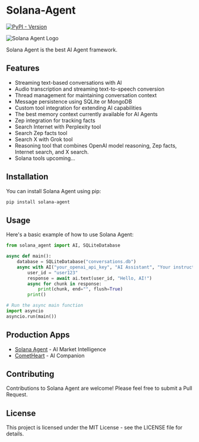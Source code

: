 # Solana-Agent

[![PyPI - Version](https://img.shields.io/pypi/v/solana-agent)](https://pypi.org/project/solana-agent/)

![Solana Agent Logo](https://dl.walletbubbles.com/solana-agent-logo.png?width=200)

Solana Agent is the best AI Agent framework.

## Features

- Streaming text-based conversations with AI
- Audio transcription and streaming text-to-speech conversion
- Thread management for maintaining conversation context
- Message persistence using SQLite or MongoDB
- Custom tool integration for extending AI capabilities
- The best memory context currently available for AI Agents
- Zep integration for tracking facts
- Search Internet with Perplexity tool
- Search Zep facts tool
- Search X with Grok tool
- Reasoning tool that combines OpenAI model reasoning, Zep facts, Internet search, and X search.
- Solana tools upcoming...

## Installation

You can install Solana Agent using pip:

```bash
pip install solana-agent
```

## Usage

Here's a basic example of how to use Solana Agent:

```python
from solana_agent import AI, SQLiteDatabase

async def main():
    database = SQLiteDatabase("conversations.db")
    async with AI("your_openai_api_key", "AI Assistant", "Your instructions here", database) as ai:
        user_id = "user123"
        response = await ai.text(user_id, "Hello, AI!")
        async for chunk in response:
            print(chunk, end="", flush=True)
        print()

# Run the async main function
import asyncio
asyncio.run(main())
```

## Production Apps
* [Solana Agent](https://solana-agent.com) - AI Market Intelligence
* [CometHeart](https://cometheart.com) - AI Companion

## Contributing

Contributions to Solana Agent are welcome! Please feel free to submit a Pull Request.

## License

This project is licensed under the MIT License - see the LICENSE file for details.
